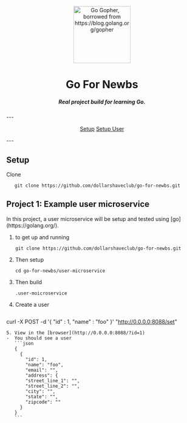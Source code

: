<p align="center">
  <a href="https://blog.golang.org/gopher">
    <img height="150" src="https://user-images.githubusercontent.com/1074042/30151230-7714164c-9363-11e7-86c4-caca0b76e6b4.png" alt="Go Gopher, borrowed from https://blog.golang.org/gopher" />
  </a>
</p>
<h1 align="center">Go For Newbs</h1>
<h5 align="center">Real project build for learning Go.</h5>
---
<p align="center">
  <a href="setup">Setup</a>
  <a href="user">Setup User</a>
</p>
---

<h2 id="setup">Setup</h2>

Clone
```shell
   git clone https://github.com/dollarshaveclub/go-for-newbs.git
   ```

<h2 id="user">Project 1: Example user microservice</h1>
In this project, a user microservice will be setup and tested using [go](https://golang.org/).

1. to get up and running
   ```shell
   git clone https://github.com/dollarshaveclub/go-for-newbs.git
   ```
2. Then setup
   ```shell
   cd go-for-newbs/user-microservice
   ```
3. Then build
   ```shell
   .user-moicroservice
   ```
4. Create a user
   ```shell
  curl -X POST -d '{ "id" : 1, "name" : "foo" }' "http://0.0.0.0:8088/set"
   ```
5. View in the [browser](http://0.0.0.0:8088/?id=1)
   -  You should see a user
      ```json
      {
        {
          "id": 1,
          "name": "foo",
          "email": "",
          "address": {
          "street_line_1": "",
          "street_line_2": "",
          "city": "",
          "state": "",
          "zipcode": ""
        }
      }
      ```

